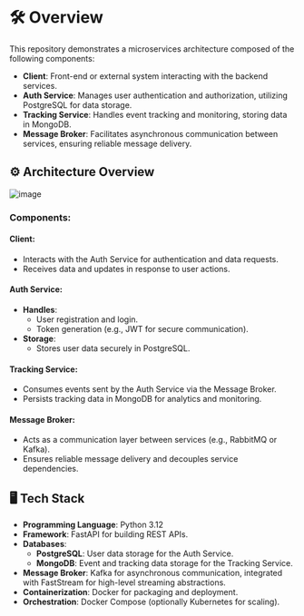 # 🛠 Overview  
This repository demonstrates a microservices architecture composed of the following components:  

- **Client**: Front-end or external system interacting with the backend services.  
- **Auth Service**: Manages user authentication and authorization, utilizing PostgreSQL for data storage.  
- **Tracking Service**: Handles event tracking and monitoring, storing data in MongoDB.  
- **Message Broker**: Facilitates asynchronous communication between services, ensuring reliable message delivery.  

## ⚙️ Architecture Overview  
![image](https://github.com/user-attachments/assets/a2a29004-00ea-408d-a2e1-640251740225)


### Components:  
#### **Client**:  
- Interacts with the Auth Service for authentication and data requests.  
- Receives data and updates in response to user actions.  

#### **Auth Service**:  
- **Handles**:  
  - User registration and login.  
  - Token generation (e.g., JWT for secure communication).  
- **Storage**:  
  - Stores user data securely in PostgreSQL.  

#### **Tracking Service**:  
- Consumes events sent by the Auth Service via the Message Broker.  
- Persists tracking data in MongoDB for analytics and monitoring.  

#### **Message Broker**:  
- Acts as a communication layer between services (e.g., RabbitMQ or Kafka).  
- Ensures reliable message delivery and decouples service dependencies.  

## 🖥 Tech Stack  
- **Programming Language**: Python 3.12  
- **Framework**: FastAPI for building REST APIs.  
- **Databases**:  
  - **PostgreSQL**: User data storage for the Auth Service.  
  - **MongoDB**: Event and tracking data storage for the Tracking Service.  
- **Message Broker**: Kafka for asynchronous communication, integrated with FastStream for high-level streaming abstractions.  
- **Containerization**: Docker for packaging and deployment.  
- **Orchestration**: Docker Compose (optionally Kubernetes for scaling).  
